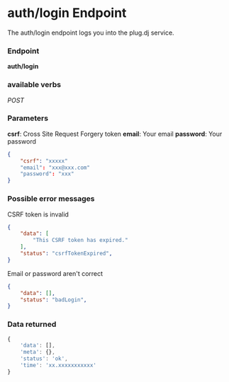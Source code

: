 # auth/login Endpoint

The auth/login endpoint logs you into the plug.dj service.

### Endpoint

**auth/login**

### available verbs

_POST_

### Parameters

**csrf**: Cross Site Request Forgery token
**email**: Your email
**password**: Your password

```json
{
    "csrf": "xxxxx"
    "email": "xxx@xxx.com"
    "password": "xxx"
}
```

### Possible error messages

CSRF token is invalid
```json
{
    "data": [
        "This CSRF token has expired."
    ],
    "status": "csrfTokenExpired",
}
```

Email or password aren't correct
```json
{
    "data": [],
    "status": "badLogin",
}
```

### Data returned

```js
{
    'data': [],
    'meta': {},
    'status': 'ok',
    'time': 'xx.xxxxxxxxxxx'
}
```